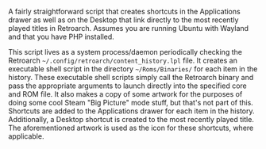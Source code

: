 A fairly straightforward script that creates shortcuts in the Applications drawer as well as on the Desktop that link directly to the most recently played titles in Retroarch. Assumes you are running Ubuntu with Wayland and that you have PHP installed.

This script lives as a system process/daemon periodically checking the Retroarch `~/.config/retroarch/content_history.lpl` file. It creates an executable shell script in the directory `~/Roms/Binaries/` for each item in the history. These executable shell scripts simply call the Retroarch binary and pass the appropriate arguments to launch directly into the specified core and ROM file. It also makes a copy of some artwork for the purposes of doing some cool Steam "Big Picture" mode stuff, but that's not part of this. Shortcuts are added to the Applications drawer for each item in the history. Additionally, a Desktop shortcut is created to the most recently played title. The aforementioned artwork is used as the icon for these shortcuts, where applicable.